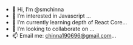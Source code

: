 - 👋 Hi, I’m @smchinna
- 👀 I’m interested in Javascript ...
- 🌱 I’m currently learning depth of React Core...
- 💞️ I’m looking to collaborate on ...
- 📫 Email me: chinna190696@gmail.com...

<!---
smchinna/smchinna is a ✨ special ✨ repository because its `README.md` (this file) appears on your GitHub profile.
You can click the Preview link to take a look at your changes.
--->
